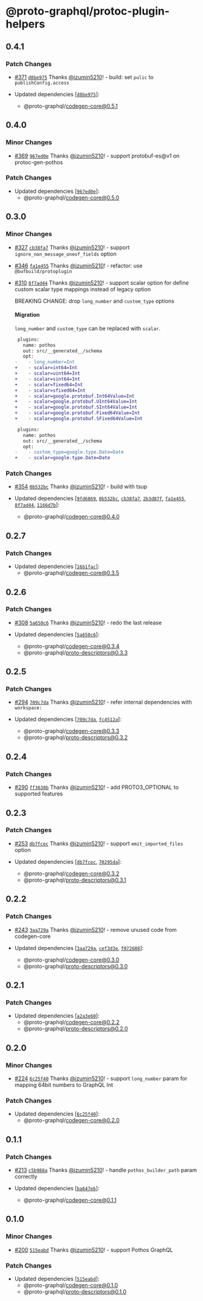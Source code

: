 # @proto-graphql/protoc-plugin-helpers

## 0.4.1

### Patch Changes

- [#371](https://github.com/proto-graphql/proto-graphql-js/pull/371) [`d8be975`](https://github.com/proto-graphql/proto-graphql-js/commit/d8be975c7e716e11cbfc662ab7518020525b75d7) Thanks [@izumin5210](https://github.com/izumin5210)! - build: set `pulic` to `publishConfig.access`

- Updated dependencies [[`d8be975`](https://github.com/proto-graphql/proto-graphql-js/commit/d8be975c7e716e11cbfc662ab7518020525b75d7)]:
  - @proto-graphql/codegen-core@0.5.1

## 0.4.0

### Minor Changes

- [#369](https://github.com/proto-graphql/proto-graphql-js/pull/369) [`967ed0e`](https://github.com/proto-graphql/proto-graphql-js/commit/967ed0e5a5a9d8dea7e7ef46a220cc57048844da) Thanks [@izumin5210](https://github.com/izumin5210)! - support protobuf-es@v1 on protoc-gen-pothos

### Patch Changes

- Updated dependencies [[`967ed0e`](https://github.com/proto-graphql/proto-graphql-js/commit/967ed0e5a5a9d8dea7e7ef46a220cc57048844da)]:
  - @proto-graphql/codegen-core@0.5.0

## 0.3.0

### Minor Changes

- [#327](https://github.com/proto-graphql/proto-graphql-js/pull/327) [`cb38fa7`](https://github.com/proto-graphql/proto-graphql-js/commit/cb38fa72abf3f1ff2fba0fcfc75d725f63c0ff85) Thanks [@izumin5210](https://github.com/izumin5210)! - support `ignore_non_message_oneof_fields` option

- [#346](https://github.com/proto-graphql/proto-graphql-js/pull/346) [`fa1e455`](https://github.com/proto-graphql/proto-graphql-js/commit/fa1e455561e2ea2a80accf7e80e2ff731e80eac6) Thanks [@izumin5210](https://github.com/izumin5210)! - refactor: use `@bufbuild/protoplugin`

- [#310](https://github.com/proto-graphql/proto-graphql-js/pull/310) [`8f7ad44`](https://github.com/proto-graphql/proto-graphql-js/commit/8f7ad44e56356867a3f95c0d08437d31bc4b8f33) Thanks [@izumin5210](https://github.com/izumin5210)! - support scalar option for define custom scalar type mappings instead of legacy option

  BREAKING CHANGE: drop `long_number` and `custom_type` options

  #### Migration

  `long_number` and `custom_type` can be replaced with `scalar`.

  ```patch
   plugins:
     name: pothos
     out: src/__generated__/schema
     opt:
  -    - long_number=Int
  +    - scalar=int64=Int
  +    - scalar=uint64=Int
  +    - scalar=sint64=Int
  +    - scalar=fixed64=Int
  +    - scalar=sfixed64=Int
  +    - scalar=google.protobuf.Int64Value=Int
  +    - scalar=google.protobuf.UInt64Value=Int
  +    - scalar=google.protobuf.SInt64Value=Int
  +    - scalar=google.protobuf.Fixed64Value=Int
  +    - scalar=google.protobuf.SFixed64Value=Int
  ```

  ```patch
   plugins:
     name: pothos
     out: src/__generated__/schema
     opt:
  -    - custom_type=google.type.Date=Date
  +    - scalar=google.type.Date=Date
  ```

### Patch Changes

- [#354](https://github.com/proto-graphql/proto-graphql-js/pull/354) [`0b532bc`](https://github.com/proto-graphql/proto-graphql-js/commit/0b532bcc1fb21d2364a911d2234bd30449804cb6) Thanks [@izumin5210](https://github.com/izumin5210)! - build with tsup

- Updated dependencies [[`9fd6869`](https://github.com/proto-graphql/proto-graphql-js/commit/9fd6869ead97335506076bcb7086a9d561aa4bb9), [`0b532bc`](https://github.com/proto-graphql/proto-graphql-js/commit/0b532bcc1fb21d2364a911d2234bd30449804cb6), [`cb38fa7`](https://github.com/proto-graphql/proto-graphql-js/commit/cb38fa72abf3f1ff2fba0fcfc75d725f63c0ff85), [`2b3d87f`](https://github.com/proto-graphql/proto-graphql-js/commit/2b3d87fcc05b3ef6ae7921ef8e72a667ec751159), [`fa1e455`](https://github.com/proto-graphql/proto-graphql-js/commit/fa1e455561e2ea2a80accf7e80e2ff731e80eac6), [`8f7ad44`](https://github.com/proto-graphql/proto-graphql-js/commit/8f7ad44e56356867a3f95c0d08437d31bc4b8f33), [`1166d7b`](https://github.com/proto-graphql/proto-graphql-js/commit/1166d7bb4e183e06e7964be897a204d864b94381)]:
  - @proto-graphql/codegen-core@0.4.0

## 0.2.7

### Patch Changes

- Updated dependencies [[`16b1fac`](https://github.com/proto-graphql/proto-graphql-js/commit/16b1facf48cae5ceb959bf3e81643b7fc58011fc)]:
  - @proto-graphql/codegen-core@0.3.5

## 0.2.6

### Patch Changes

- [#308](https://github.com/proto-graphql/proto-graphql-js/pull/308) [`5a650c6`](https://github.com/proto-graphql/proto-graphql-js/commit/5a650c6ace5f6132a7dcfd76be8c2c45d84611ab) Thanks [@izumin5210](https://github.com/izumin5210)! - redo the last release

- Updated dependencies [[`5a650c6`](https://github.com/proto-graphql/proto-graphql-js/commit/5a650c6ace5f6132a7dcfd76be8c2c45d84611ab)]:
  - @proto-graphql/codegen-core@0.3.4
  - @proto-graphql/proto-descriptors@0.3.3

## 0.2.5

### Patch Changes

- [#294](https://github.com/proto-graphql/proto-graphql-js/pull/294) [`709c7da`](https://github.com/proto-graphql/proto-graphql-js/commit/709c7da021fb503efeaa7ec4a3485fd166204563) Thanks [@izumin5210](https://github.com/izumin5210)! - refer internal dependencies with `workspace:`

- Updated dependencies [[`709c7da`](https://github.com/proto-graphql/proto-graphql-js/commit/709c7da021fb503efeaa7ec4a3485fd166204563), [`fc4512a`](https://github.com/proto-graphql/proto-graphql-js/commit/fc4512a1db42b7bbc4683e6ad4eb9fbf3a6d24f0)]:
  - @proto-graphql/codegen-core@0.3.3
  - @proto-graphql/proto-descriptors@0.3.2

## 0.2.4

### Patch Changes

- [#290](https://github.com/proto-graphql/proto-graphql-js/pull/290) [`ff3638b`](https://github.com/proto-graphql/proto-graphql-js/commit/ff3638b382953cef02df774df0e93fbd991548ee) Thanks [@izumin5210](https://github.com/izumin5210)! - add PROTO3_OPTIONAL to supported features

## 0.2.3

### Patch Changes

- [#253](https://github.com/proto-graphql/proto-graphql-js/pull/253) [`db7fcec`](https://github.com/proto-graphql/proto-graphql-js/commit/db7fcec7aa987037523388f9fe4ae9b8c3b4c6a4) Thanks [@izumin5210](https://github.com/izumin5210)! - support `emit_imported_files` option

- Updated dependencies [[`db7fcec`](https://github.com/proto-graphql/proto-graphql-js/commit/db7fcec7aa987037523388f9fe4ae9b8c3b4c6a4), [`70295da`](https://github.com/proto-graphql/proto-graphql-js/commit/70295dae5e83a5ee4ee5185e670348c1a88979e2)]:
  - @proto-graphql/codegen-core@0.3.2
  - @proto-graphql/proto-descriptors@0.3.1

## 0.2.2

### Patch Changes

- [#243](https://github.com/proto-graphql/proto-graphql-js/pull/243) [`3aa729a`](https://github.com/proto-graphql/proto-graphql-js/commit/3aa729a62a36aa782e8c2153bb3b789e9551ae00) Thanks [@izumin5210](https://github.com/izumin5210)! - remove unused code from codegen-core

- Updated dependencies [[`3aa729a`](https://github.com/proto-graphql/proto-graphql-js/commit/3aa729a62a36aa782e8c2153bb3b789e9551ae00), [`cef3d3e`](https://github.com/proto-graphql/proto-graphql-js/commit/cef3d3e512e616f98869c12060d592c3ff887aa9), [`f072608`](https://github.com/proto-graphql/proto-graphql-js/commit/f0726082c9ad728ff5ad648e79ab7862f85a1a97)]:
  - @proto-graphql/codegen-core@0.3.0
  - @proto-graphql/proto-descriptors@0.3.0

## 0.2.1

### Patch Changes

- Updated dependencies [[`a2a3e60`](https://github.com/proto-graphql/proto-graphql-js/commit/a2a3e60789f75c31c600333afd830a02ac0cccf8)]:
  - @proto-graphql/codegen-core@0.2.2
  - @proto-graphql/proto-descriptors@0.2.0

## 0.2.0

### Minor Changes

- [#224](https://github.com/proto-graphql/proto-graphql-js/pull/224) [`6c25f40`](https://github.com/proto-graphql/proto-graphql-js/commit/6c25f4035f1b788a63bf005dbc52ca5d0bd5f2a2) Thanks [@izumin5210](https://github.com/izumin5210)! - support `long_number` param for mapping 64bit numbers to GraphQL Int

### Patch Changes

- Updated dependencies [[`6c25f40`](https://github.com/proto-graphql/proto-graphql-js/commit/6c25f4035f1b788a63bf005dbc52ca5d0bd5f2a2)]:
  - @proto-graphql/codegen-core@0.2.0

## 0.1.1

### Patch Changes

- [#213](https://github.com/proto-graphql/proto-graphql-js/pull/213) [`c5b988a`](https://github.com/proto-graphql/proto-graphql-js/commit/c5b988a4a1eac5d56d29572b593ae7643e23bd88) Thanks [@izumin5210](https://github.com/izumin5210)! - handle `pothos_builder_path` param correctly

- Updated dependencies [[`ba647eb`](https://github.com/proto-graphql/proto-graphql-js/commit/ba647eb584850fee9c632a76cc1c028ce8ccd725)]:
  - @proto-graphql/codegen-core@0.1.1

## 0.1.0

### Minor Changes

- [#200](https://github.com/proto-graphql/proto-graphql-js/pull/200) [`515eabd`](https://github.com/proto-graphql/proto-graphql-js/commit/515eabd2f39baa0a99ae057b1b30a4ccc4149f66) Thanks [@izumin5210](https://github.com/izumin5210)! - support Pothos GraphQL

### Patch Changes

- Updated dependencies [[`515eabd`](https://github.com/proto-graphql/proto-graphql-js/commit/515eabd2f39baa0a99ae057b1b30a4ccc4149f66)]:
  - @proto-graphql/codegen-core@0.1.0
  - @proto-graphql/proto-descriptors@0.1.0
